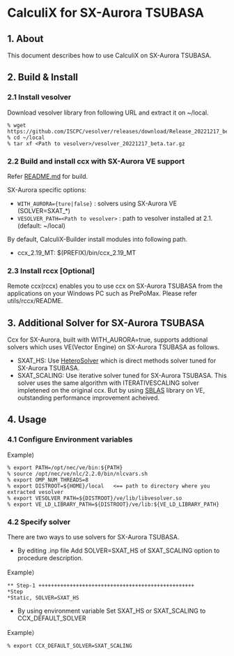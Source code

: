 # CalculiX for SX-Aurora TSUBASA
## 1. About
This document describes how to use CalculiX on SX-Aurora TSUBASA.

## 2. Build & Install
### 2.1 Install vesolver
Download vesolver library fron following URL and extract it on ~/local.
```
% wget https://github.com/ISCPC/vesolver/releases/download/Release_20221217_beta/vesolver_20221217_beta.tar.gz
% cd ~/local
% tar xf <Path to vesolver>/vesolver_20221217_beta.tar.gz
```

### 2.2 Build and install ccx with SX-Aurora VE support
Refer [README.md](https://github.com/ISCPC/CalculiX-Builder/blob/develop/README.md) for build.

SX-Aurora specific options:
- `WITH_AURORA={ture|false}`     : solvers using SX-Aurora VE (SOLVER=SXAT_*)
- `VESOLVER_PATH=<Path to vesolver>` : path to vesolver installed at 2.1. (default: ~/local)

By default, CalculiX-Builder install modules into following path.
- ccx_2.19_MT: $(PREFIX)/bin/ccx_2.19_MT

### 2.3 Install rccx \[Optional\]
Remote ccx(rccx) enables you to use ccx on SX-Aurora TSUBASA from the applications
on your Windows PC such as PrePoMax. Please refer utils/rccx/README.


## 3. Additional Solver for SX-Aurora TSUBASA
Ccx for SX-Aurora, built with WITH_AURORA=true, supports addtional solvers
which uses VE(Vector Engine) on SX-Aurora TSUBASA as follows. 

- SXAT_HS: Use [HeteroSolver](https://www.hpc.nec/documents/sdk/SDK_NLC/UsersGuide/heterosolver/c/ja/index.html) which is direct methods solver tuned for SX-Aurora TSUBASA.
- SXAT_SCALING: Use iterative solver tuned for SX-Aurora TSUBASA. This solver uses the same algorithm with ITERATIVESCALING solver impletened on the original ccx. But by using [SBLAS](https://www.hpc.nec/documents/sdk/SDK_NLC/UsersGuide/sblas/c/ja/index.html) library on VE, outstanding performance improvement acheived.


## 4. Usage
### 4.1 Configure Environment variables
Example)
```
% export PATH=/opt/nec/ve/bin:${PATH}
% source /opt/nec/ve/nlc/2.2.0/bin/nlcvars.sh
% export OMP_NUM_THREADS=8
% export DISTROOT=${HOME}/local   <== path to directory where you extracted vesolver
% export VESOLVER_PATH=${DISTROOT}/ve/lib/libvesolver.so
% export VE_LD_LIBRARY_PATH=${DISTROOT}/ve/lib:${VE_LD_LIBRARY_PATH}
```

### 4.2 Specify solver

There are two ways to use solvers for SX-Aurora TSUBASA.
 
- By editing .inp file
Add SOLVER=SXAT_HS of SXAT_SCALING option to procedure description.

Example） 
```
** Step-1 ++++++++++++++++++++++++++++++++++++++++++++++++++
*Step
*Static, SOLVER=SXAT_HS
```

- By using environment variable
Set SXAT_HS or SXAT_SCALING to CCX_DEFAULT_SOLVER

Example） 
```
% export CCX_DEFAULT_SOLVER=SXAT_SCALING
```
